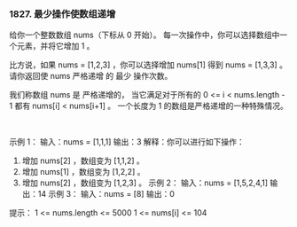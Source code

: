 ### 1827. 最少操作使数组递增

给你一个整数数组 nums（下标从 0 开始）。
每一次操作中，你可以选择数组中一个元素，并将它增加 1 。

比方说，如果 nums = [1,2,3] ，你可以选择增加 nums[1] 得到 nums = [1,3,3] 。
请你返回使 nums 严格递增 的 最少 操作次数。

我们称数组 nums 是 严格递增的，
当它满足对于所有的 0 <= i < nums.length - 1 都有 nums[i] < nums[i+1] 。
一个长度为 1 的数组是严格递增的一种特殊情况。

 

示例 1：
输入：nums = [1,1,1]
输出：3
解释：你可以进行如下操作：
1) 增加 nums[2] ，数组变为 [1,1,2] 。
2) 增加 nums[1] ，数组变为 [1,2,2] 。
3) 增加 nums[2] ，数组变为 [1,2,3] 。
示例 2：
输入：nums = [1,5,2,4,1]
输出：14
示例 3：
输入：nums = [8]
输出：0
 

提示：
1 <= nums.length <= 5000
1 <= nums[i] <= 104
